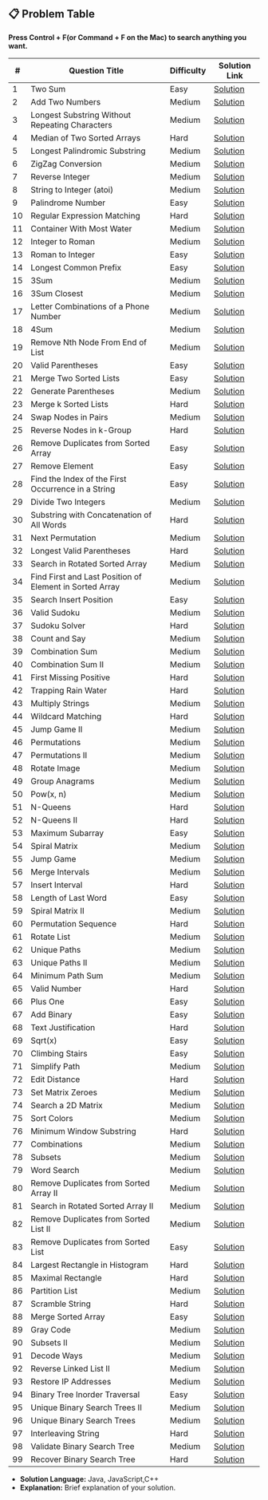 ## 📋 Problem Table
<p><b>Press Control + F(or Command + F on the Mac) to search anything you want.</b></p>

| #   | Question Title                    | Difficulty  | Solution Link                                                                                 |
|-----|------------------------------------|-------------|-----------------------------------------------------------------------------------------------|
| 1   | Two Sum                            | Easy        | [Solution](./0000-0099/1.%20Two%20Sum/solution.md)                                  |
| 2   | Add Two Numbers                    | Medium      | [Solution](./Solutions/0000-0099/2.%20Add%20Two%20Numbers/solution.md)                        |
| 3   | Longest Substring Without Repeating Characters | Medium      | [Solution](./Solutions/0000-0099/3.%20Longest%20Substring%20Without%20Repeating%20Characters/solution.md)  |
| 4   | Median of Two Sorted Arrays        | Hard        | [Solution](./Solutions/0000-0099/4.%20Median%20of%20Two%20Sorted%20Arrays/solution.md)        |
| 5   | Longest Palindromic Substring      | Medium      | [Solution](./Solutions/0000-0099/5.%20Longest%20Palindromic%20Substring/solution.md)          |
| 6   | ZigZag Conversion                  | Medium      | [Solution](./Solutions/0000-0099/6.%20ZigZag%20Conversion/solution.md)                        |
| 7   | Reverse Integer                    | Medium      | [Solution](./Solutions/0000-0099/7.%20Reverse%20Integer/solution.md)                          |
| 8   | String to Integer (atoi)           | Medium      | [Solution](./Solutions/0000-0099/8.%20String%20to%20Integer%20(atoi)/solution.md)             |
| 9   | Palindrome Number                  | Easy        | [Solution](./Solutions/0000-0099/9.%20Palindrome%20Number/solution.md)                        |
| 10  | Regular Expression Matching        | Hard        | [Solution](./Solutions/0000-0099/10.%20Regular%20Expression%20Matching/solution.md)           |
| 11  | Container With Most Water          | Medium      | [Solution](./Solutions/0000-0099/11.%20Container%20With%20Most%20Water/solution.md)           |
| 12  | Integer to Roman                  | Medium      | [Solution](./Solutions/0000-0099/12.%20Integer%20to%20Roman/solution.md)                      |
| 13  | Roman to Integer                  | Easy        | [Solution](./Solutions/0000-0099/13.%20Roman%20to%20Integer/solution.md)                      |
| 14  | Longest Common Prefix             | Easy        | [Solution](./Solutions/0000-0099/14.%20Longest%20Common%20Prefix/solution.md)                 |
| 15  | 3Sum                              | Medium      | [Solution](./Solutions/0000-0099/15.%203Sum/solution.md)                                      |
| 16  | 3Sum Closest                      | Medium      | [Solution](./Solutions/0000-0099/16.%203Sum%20Closest/solution.md)                            |
| 17  | Letter Combinations of a Phone Number | Medium   | [Solution](./Solutions/0000-0099/17.%20Letter%20Combinations%20of%20a%20Phone%20Number/solution.md) |
| 18  | 4Sum                              | Medium      | [Solution](./Solutions/0000-0099/18.%204Sum/solution.md)                                      |
| 19  | Remove Nth Node From End of List  | Medium      | [Solution](./Solutions/0000-0099/19.%20Remove%20Nth%20Node%20From%20End%20of%20List/solution.md) |
| 20  | Valid Parentheses                 | Easy        | [Solution](./Solutions/0000-0099/20.%20Valid%20Parentheses/solution.md)                       |
| 21  | Merge Two Sorted Lists            | Easy        | [Solution](./Solutions/0000-0099/21.%20Merge%20Two%20Sorted%20Lists/solution.md)              |
| 22  | Generate Parentheses              | Medium      | [Solution](./Solutions/0000-0099/22.%20Generate%20Parentheses/solution.md)                    |
| 23  | Merge k Sorted Lists              | Hard        | [Solution](./Solutions/0000-0099/23.%20Merge%20k%20Sorted%20Lists/solution.md)                |
| 24  | Swap Nodes in Pairs               | Medium      | [Solution](./Solutions/0000-0099/24.%20Swap%20Nodes%20in%20Pairs/solution.md)                 |
| 25  | Reverse Nodes in k-Group          | Hard        | [Solution](./Solutions/0000-0099/25.%20Reverse%20Nodes%20in%20k-Group/solution.md)            |
| 26  | Remove Duplicates from Sorted Array | Easy       | [Solution](./Solutions/0000-0099/26.%20Remove%20Duplicates%20from%20Sorted%20Array/solution.md) |
| 27  | Remove Element                    | Easy        | [Solution](./Solutions/0000-0099/27.%20Remove%20Element/solution.md)                          |
| 28  | Find the Index of the First Occurrence in a String | Easy   | [Solution](./Solutions/0000-0099/28.%20Find%20the%20Index%20of%20the%20First%20Occurrence%20in%20a%20String/solution.md) |
| 29  | Divide Two Integers               | Medium      | [Solution](./Solutions/0000-0099/29.%20Divide%20Two%20Integers/solution.md)                   |
| 30  | Substring with Concatenation of All Words | Hard    | [Solution](./Solutions/0000-0099/30.%20Substring%20with%20Concatenation%20of%20All%20Words/solution.md) |
| 31  | Next Permutation                                  | Medium      | [Solution](./Solutions/0000-0099/31.%20Next%20Permutation/solution.md)                                  |
| 32  | Longest Valid Parentheses                         | Hard        | [Solution](./Solutions/0000-0099/32.%20Longest%20Valid%20Parentheses/solution.md)                        |
| 33  | Search in Rotated Sorted Array                    | Medium      | [Solution](./Solutions/0000-0099/33.%20Search%20in%20Rotated%20Sorted%20Array/solution.md)               |
| 34  | Find First and Last Position of Element in Sorted Array | Medium  | [Solution](./Solutions/0000-0099/34.%20Find%20First%20and%20Last%20Position%20of%20Element/solution.md)  |
| 35  | Search Insert Position                            | Easy        | [Solution](./Solutions/0000-0099/35.%20Search%20Insert%20Position/solution.md)                           |
| 36  | Valid Sudoku                                      | Medium      | [Solution](./Solutions/0000-0099/36.%20Valid%20Sudoku/solution.md)                                       |
| 37  | Sudoku Solver                                     | Hard        | [Solution](./Solutions/0000-0099/37.%20Sudoku%20Solver/solution.md)                                      |
| 38  | Count and Say                                     | Medium      | [Solution](./Solutions/0000-0099/38.%20Count%20and%20Say/solution.md)                                    |
| 39  | Combination Sum                                   | Medium      | [Solution](./Solutions/0000-0099/39.%20Combination%20Sum/solution.md)                                    |
| 40  | Combination Sum II                                | Medium      | [Solution](./Solutions/0000-0099/40.%20Combination%20Sum%20II/solution.md)                               |
| 41  | First Missing Positive                            | Hard        | [Solution](./Solutions/0000-0099/41.%20First%20Missing%20Positive/solution.md)                           |
| 42  | Trapping Rain Water                               | Hard        | [Solution](./Solutions/0000-0099/42.%20Trapping%20Rain%20Water/solution.md)                              |
| 43  | Multiply Strings                                  | Medium      | [Solution](./Solutions/0000-0099/43.%20Multiply%20Strings/solution.md)                                   |
| 44  | Wildcard Matching                                 | Hard        | [Solution](./Solutions/0000-0099/44.%20Wildcard%20Matching/solution.md)                                  |
| 45  | Jump Game II                                      | Medium      | [Solution](./Solutions/0000-0099/45.%20Jump%20Game%20II/solution.md)                                     |
| 46  | Permutations                                      | Medium      | [Solution](./Solutions/0000-0099/46.%20Permutations/solution.md)                                         |
| 47  | Permutations II                                   | Medium      | [Solution](./Solutions/0000-0099/47.%20Permutations%20II/solution.md)                                    |
| 48  | Rotate Image                                      | Medium      | [Solution](./Solutions/0000-0099/48.%20Rotate%20Image/solution.md)                                       |
| 49  | Group Anagrams                                    | Medium      | [Solution](./Solutions/0000-0099/49.%20Group%20Anagrams/solution.md)                                     |
| 50  | Pow(x, n)                                         | Medium      | [Solution](./Solutions/0000-0099/50.%20Pow(x,%20n)/solution.md)                                          |
| 51  | N-Queens                                          | Hard        | [Solution](./Solutions/0000-0099/51.%20N-Queens/solution.md)                                             |
| 52  | N-Queens II                                       | Hard        | [Solution](./Solutions/0000-0099/52.%20N-Queens%20II/solution.md)                                        |
| 53  | Maximum Subarray                                  | Easy        | [Solution](./Solutions/0000-0099/53.%20Maximum%20Subarray/solution.md)                                   |
| 54  | Spiral Matrix                                     | Medium      | [Solution](./Solutions/0000-0099/54.%20Spiral%20Matrix/solution.md)                                      |
| 55  | Jump Game                                         | Medium      | [Solution](./Solutions/0000-0099/55.%20Jump%20Game/solution.md)                                          |
| 56  | Merge Intervals                                   | Medium      | [Solution](./Solutions/0000-0099/56.%20Merge%20Intervals/solution.md)                                    |
| 57  | Insert Interval                                   | Hard        | [Solution](./Solutions/0000-0099/57.%20Insert%20Interval/solution.md)                                    |
| 58  | Length of Last Word                               | Easy        | [Solution](./Solutions/0000-0099/58.%20Length%20of%20Last%20Word/solution.md)                            |
| 59  | Spiral Matrix II                                  | Medium      | [Solution](./Solutions/0000-0099/59.%20Spiral%20Matrix%20II/solution.md)                                 |
| 60  | Permutation Sequence                              | Hard        | [Solution](./Solutions/0000-0099/60.%20Permutation%20Sequence/solution.md)                               |
| 61  | Rotate List                                       | Medium      | [Solution](./Solutions/0000-0099/61.%20Rotate%20List/solution.md)                                        |
| 62  | Unique Paths                                      | Medium      | [Solution](./Solutions/0000-0099/62.%20Unique%20Paths/solution.md)                                       |
| 63  | Unique Paths II                                   | Medium      | [Solution](./Solutions/0000-0099/63.%20Unique%20Paths%20II/solution.md)                                  |
| 64  | Minimum Path Sum                                  | Medium      | [Solution](./Solutions/0000-0099/64.%20Minimum%20Path%20Sum/solution.md)                                 |
| 65  | Valid Number                                      | Hard        | [Solution](./Solutions/0000-0099/65.%20Valid%20Number/solution.md)                                       |
| 66  | Plus One                                          | Easy        | [Solution](./Solutions/0000-0099/66.%20Plus%20One/solution.md)                                           |
| 67  | Add Binary                                        | Easy        | [Solution](./Solutions/0000-0099/67.%20Add%20Binary/solution.md)                                         |
| 68  | Text Justification                                | Hard        | [Solution](./Solutions/0000-0099/68.%20Text%20Justification/solution.md)                                 |
| 69  | Sqrt(x)                                           | Easy        | [Solution](./Solutions/0000-0099/69.%20Sqrt(x)/solution.md)                                              |
| 70  | Climbing Stairs                                   | Easy        | [Solution](./Solutions/0000-0099/70.%20Climbing%20Stairs/solution.md)                                    |
| 71  | Simplify Path                                     | Medium      | [Solution](./Solutions/0000-0099/71.%20Simplify%20Path/solution.md)                                      |
| 72  | Edit Distance                                     | Hard        | [Solution](./Solutions/0000-0099/72.%20Edit%20Distance/solution.md)                                      |
| 73  | Set Matrix Zeroes                                 | Medium      | [Solution](./Solutions/0000-0099/73.%20Set%20Matrix%20Zeroes/solution.md)                                |
| 74  | Search a 2D Matrix                                | Medium      | [Solution](./Solutions/0000-0099/74.%20Search%20a%202D%20Matrix/solution.md)                             |
| 75  | Sort Colors                                       | Medium      | [Solution](./Solutions/0000-0099/75.%20Sort%20Colors/solution.md)                                        |
| 76  | Minimum Window Substring                          | Hard        | [Solution](./Solutions/0000-0099/76.%20Minimum%20Window%20Substring/solution.md)                         |
| 77  | Combinations                                      | Medium      | [Solution](./Solutions/0000-0099/77.%20Combinations/solution.md)                                         |
| 78  | Subsets                                           | Medium      | [Solution](./Solutions/0000-0099/78.%20Subsets/solution.md)                                              |
| 79  | Word Search                                       | Medium      | [Solution](./Solutions/0000-0099/79.%20Word%20Search/solution.md)                                        |
| 80  | Remove Duplicates from Sorted Array II            | Medium      | [Solution](./Solutions/0000-0099/80.%20Remove%20Duplicates%20from%20Sorted%20Array%20II/solution.md)     |
| 81  | Search in Rotated Sorted Array II                 | Medium      | [Solution](./Solutions/0000-0099/81.%20Search%20in%20Rotated%20Sorted%20Array%20II/solution.md)          |
| 82  | Remove Duplicates from Sorted List II             | Medium      | [Solution](./Solutions/0000-0099/82.%20Remove%20Duplicates%20from%20Sorted%20List%20II/solution.md)      |
| 83  | Remove Duplicates from Sorted List                | Easy        | [Solution](./Solutions/0000-0099/83.%20Remove%20Duplicates%20from%20Sorted%20List/solution.md)           |
| 84  | Largest Rectangle in Histogram                    | Hard        | [Solution](./Solutions/0000-0099/84.%20Largest%20Rectangle%20in%20Histogram/solution.md)                 |
| 85  | Maximal Rectangle                                 | Hard        | [Solution](./Solutions/0000-0099/85.%20Maximal%20Rectangle/solution.md)                                  |
| 86  | Partition List                                    | Medium      | [Solution](./Solutions/0000-0099/86.%20Partition%20List/solution.md)                                     |
| 87  | Scramble String                                  | Hard        | [Solution](./Solutions/0000-0099/87.%20Scramble%20String/solution.md)                                    |
| 88  | Merge Sorted Array                                | Easy        | [Solution](./Solutions/0000-0099/88.%20Merge%20Sorted%20Array/solution.md)                               |
| 89  | Gray Code                                         | Medium      | [Solution](./Solutions/0000-0099/89.%20Gray%20Code/solution.md)                                          |
| 90  | Subsets II                                        | Medium      | [Solution](./Solutions/0000-0099/90.%20Subsets%20II/solution.md)                                         |
| 91  | Decode Ways                                       | Medium      | [Solution](./Solutions/0000-0099/91.%20Decode%20Ways/solution.md)                                        |
| 92  | Reverse Linked List II                            | Medium      | [Solution](./Solutions/0000-0099/92.%20Reverse%20Linked%20List%20II/solution.md)                         |
| 93  | Restore IP Addresses                              | Medium      | [Solution](./Solutions/0000-0099/93.%20Restore%20IP%20Addresses/solution.md)                             |
| 94  | Binary Tree Inorder Traversal                     | Easy        | [Solution](./Solutions/0000-0099/94.%20Binary%20Tree%20Inorder%20Traversal/solution.md)                  |
| 95  | Unique Binary Search Trees II                     | Medium      | [Solution](./Solutions/0000-0099/95.%20Unique%20Binary%20Search%20Trees%20II/solution.md)                |
| 96  | Unique Binary Search Trees                        | Medium      | [Solution](./Solutions/0000-0099/96.%20Unique%20Binary%20Search%20Trees/solution.md)                     |
| 97  | Interleaving String                               | Hard        | [Solution](./Solutions/0000-0099/97.%20Interleaving%20String/solution.md)                                |
| 98  | Validate Binary Search Tree                       | Medium      | [Solution](./Solutions/0000-0099/98.%20Validate%20Binary%20Search%20Tree/solution.md)                    |
| 99  | Recover Binary Search Tree                        | Hard        | [Solution](./Solutions/0000-0099/99.%20Recover%20Binary%20Search%20Tree/solution.md)                     |



  - **Solution Language:** Java, JavaScript,C++
  - **Explanation:** Brief explanation of your solution.
